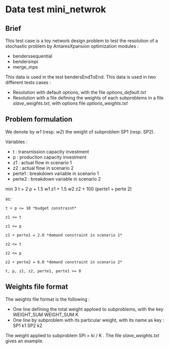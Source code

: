 # Data test mini_netwrok

## Brief

This test case is a toy network design problem to test the resolution of a stochastic problem by AntaresXpansion optimization modules :

* benderssequential
* bendersmpi
* merge_mps

This data is used in the test bendersEndToEnd. This data is used in two different tests cases :

* Resolution with default options, with the file *options_default.txt*
* Resolution with a file defining the weights of each subproblems in a file *slave_weights.txt*, with options file *options_weights.txt*

## Problem formulation

We denote by *w1* (resp. *w2*) the weight of subproblem SP1 (resp. SP2). 

Variables :
* t : transmission capacity investment
* p : production capacity investment
* z1 : actual flow in scenario 1
* z2 : actual flow in scenario 2
* perte1 : breakdown variable in scenario 1
* perte2 : breakdown variable in scenario 2

min 3 t + 2 p + 1.5 w1 z1 + 1.5 w2 z2 + 100 (perte1 + perte 2)

sc:

    t + p <= 10 *budget constraint*

    z1 <= t

    z1 <= p

    z1 + perte1 = 2.0 *demand constraint in scenario 1*

    z2 <= t

    z2 <= p

    z2 + perte2 = 6.0 *demand constraint in scenario 2*

    t, p, z1, z2, perte1, perte1 >= 0
    

## Weights file format

The weights file format is the following :
* One line defining the total weight apploed to subproblems, with the key WEIGHT_SUM
    WEIGHT_SUM     K
* One line by subproblem with its particular weight, with its name as key :
    SP1         k1
    SP2         k2

The weight applied to subproblem SPi = ki / K  .
The file *slave_weights.txt* gives an example.